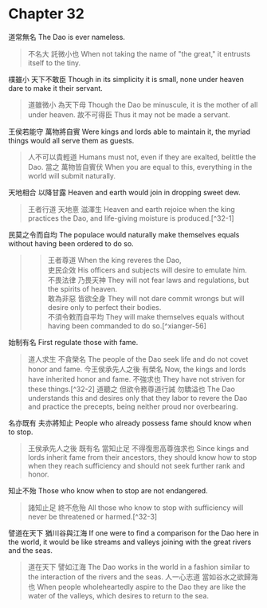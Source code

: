 # Chapter 32

道常無名
The Dao is ever nameless.

> 不名大
託微小也
When not taking the name of "the great,"
it entrusts itself to the tiny.

樸雖小
天下不敢臣
Though in its simplicity it is small,
none under heaven dare to make it their servant.

> 道雖微小
為天下母
Though the Dao be minuscule,
it is the mother of all under heaven.
故不可得臣
Thus it may not be made a servant.

王侯若能守
萬物將自賓
Were kings and lords able to maintain it,
the myriad things would all serve them as guests.

> 人不可以貴輕道
Humans must not, even if they are exalted, belittle the Dao.
當之
萬物皆自賓伏
When you are equal to this,
everything in the world will submit naturally.

天地相合
以降甘露
Heaven and earth would join
in dropping sweet dew.

> 王者行道
天地憙
滋澤生
Heaven and earth rejoice when the king practices the Dao,
and life-giving moisture is produced.[^32-1]

民莫之令而自均
The populace would naturally make themselves equals without having been ordered to do so.

> > 王者尊道
When the king reveres the Dao,  
吏民企效
His officers and subjects will desire to emulate him.  
不畏法律
乃畏天神
They will not fear laws and regulations, but the spirits of heaven.  
敢為非惡
皆欲全身
They will not dare commit wrongs but will desire only to perfect their bodies.  
不須令敕而自平均
They will make themselves equals without having been commanded to do so.[^xianger-56]

始制有名
First regulate those with fame.

> 道人求生
不貪榮名
The people of the Dao seek life and do not covet honor and fame.
今王侯承先人之後
有榮名
Now, the kings and lords have inherited honor and fame.
不強求也
They have not striven for these things.[^32-2]
道聽之
但欲令務尊道行誡
勿驕溢也
The Dao understands this
and desires only that they labor to revere the Dao and practice the precepts,
being neither proud nor overbearing.

名亦既有
夫亦將知止
People who already possess fame should know when to stop.

> 王侯承先人之後
既有名
當知止足
不得復思高尊強求也
Since kings and lords
inherit fame from their ancestors,
they should know how to stop when they reach sufficiency
and should not seek further rank and honor.

知止不殆
Those who know when to stop are not endangered.

> 諸知止足
終不危殆
All those who know to stop with sufficiency
will never be threatened or harmed.[^32-3]

譬道在天下
猶川谷與江海
If one were to find a comparison for the Dao here in the world,
it would be like streams and valleys joining with the great rivers and the seas.

> 道在天下
譬如江海
The Dao works in the world
in a fashion similar to the interaction of the rivers and the seas.
人一心志道
當如谷水之欲歸海也
When people wholeheartedly aspire to the Dao
they are like the water of the valleys, which desires to return to the sea.
